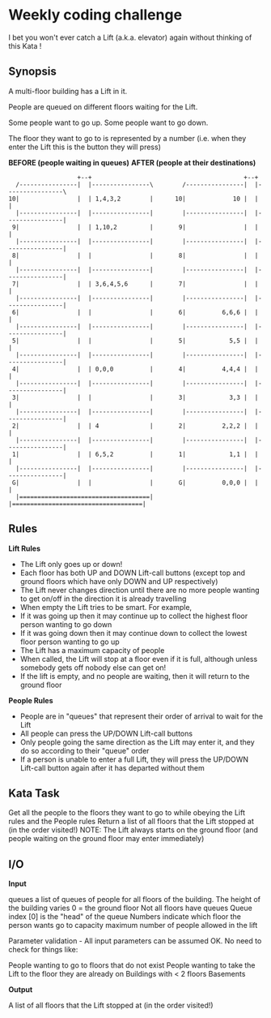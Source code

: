 # Weekly coding challenge

I bet you won't ever catch a Lift (a.k.a. elevator) again without thinking of this Kata !

## Synopsis

A multi-floor building has a Lift in it.

People are queued on different floors waiting for the Lift.

Some people want to go up. Some people want to go down.

The floor they want to go to is represented by a number (i.e. when they enter the Lift this is the button they will press)

**BEFORE (people waiting in queues)**               **AFTER (people at their destinations)**
```
                   +--+                                          +--+ 
  /----------------|  |----------------\        /----------------|  |----------------\
10|                |  | 1,4,3,2        |      10|             10 |  |                |
  |----------------|  |----------------|        |----------------|  |----------------|
 9|                |  | 1,10,2         |       9|                |  |                |
  |----------------|  |----------------|        |----------------|  |----------------|
 8|                |  |                |       8|                |  |                |
  |----------------|  |----------------|        |----------------|  |----------------|
 7|                |  | 3,6,4,5,6      |       7|                |  |                |
  |----------------|  |----------------|        |----------------|  |----------------|
 6|                |  |                |       6|          6,6,6 |  |                |
  |----------------|  |----------------|        |----------------|  |----------------|
 5|                |  |                |       5|            5,5 |  |                |
  |----------------|  |----------------|        |----------------|  |----------------|
 4|                |  | 0,0,0          |       4|          4,4,4 |  |                |
  |----------------|  |----------------|        |----------------|  |----------------|
 3|                |  |                |       3|            3,3 |  |                |
  |----------------|  |----------------|        |----------------|  |----------------|
 2|                |  | 4              |       2|          2,2,2 |  |                |
  |----------------|  |----------------|        |----------------|  |----------------|
 1|                |  | 6,5,2          |       1|            1,1 |  |                |
  |----------------|  |----------------|        |----------------|  |----------------|
 G|                |  |                |       G|          0,0,0 |  |                |
  |====================================|        |====================================|
```

## Rules

**Lift Rules**

- The Lift only goes up or down!
- Each floor has both UP and DOWN Lift-call buttons (except top and ground floors which have only DOWN and UP respectively)
- The Lift never changes direction until there are no more people wanting to get on/off in the direction it is already travelling
- When empty the Lift tries to be smart. For example,
- If it was going up then it may continue up to collect the highest floor person wanting to go down
- If it was going down then it may continue down to collect the lowest floor person wanting to go up
- The Lift has a maximum capacity of people
- When called, the Lift will stop at a floor even if it is full, although unless somebody gets off nobody else can get on!
- If the lift is empty, and no people are waiting, then it will return to the ground floor

**People Rules**

- People are in "queues" that represent their order of arrival to wait for the Lift
- All people can press the UP/DOWN Lift-call buttons
- Only people going the same direction as the Lift may enter it, and they do so according to their "queue" order
- If a person is unable to enter a full Lift, they will press the UP/DOWN Lift-call button again after it has departed without them

## Kata Task

Get all the people to the floors they want to go to while obeying the Lift rules and the People rules
Return a list of all floors that the Lift stopped at (in the order visited!)
NOTE: The Lift always starts on the ground floor (and people waiting on the ground floor may enter immediately)


## I/O

**Input**

queues a list of queues of people for all floors of the building.
The height of the building varies
0 = the ground floor
Not all floors have queues
Queue index [0] is the "head" of the queue
Numbers indicate which floor the person wants go to
capacity maximum number of people allowed in the lift

Parameter validation - All input parameters can be assumed OK. No need to check for things like:

People wanting to go to floors that do not exist
People wanting to take the Lift to the floor they are already on
Buildings with < 2 floors
Basements

**Output**

A list of all floors that the Lift stopped at (in the order visited!)
